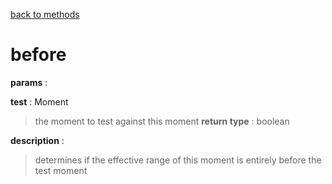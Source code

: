 [back to methods](./moment_methods.md)

# before

**params** : 

**test** : Moment
> the moment to test against this moment 
**return type** : 
> boolean

**description** :
> determines if the effective range of this moment is entirely before the test moment
